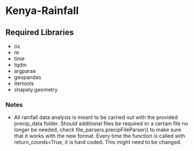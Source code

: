 # Kenya-Rainfall
## Required Libraries
* os
* re
* time
* tqdm
* argparse
* geopandas
* itertools
* shapely.geometry

### Notes
* All rainfall data analysis is meant to be carried out with the provided precip_data folder. Should additional files be required or a certain file no longer be needed, check  file_parsers.precipFileParser() to make sure that it works with the new format. Every time the function is called with return_coords=True, it is hard coded. This might need to be changed.